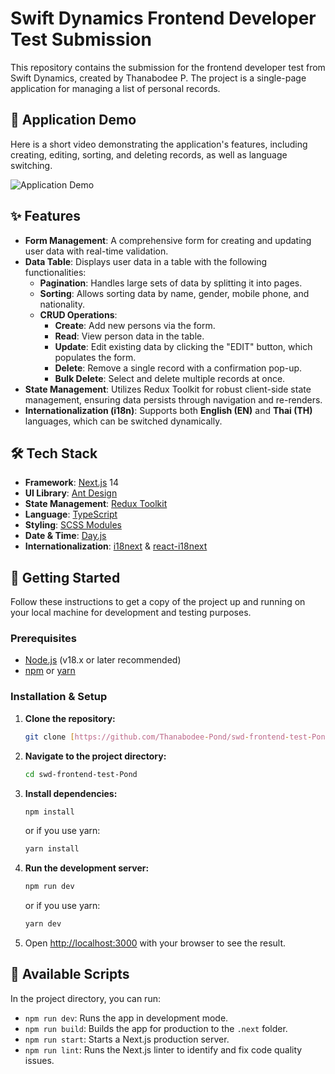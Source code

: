 # Swift Dynamics Frontend Developer Test Submission

This repository contains the submission for the frontend developer test from Swift Dynamics, created by Thanabodee P. The project is a single-page application for managing a list of personal records.

## 🎥 Application Demo

Here is a short video demonstrating the application's features, including creating, editing, sorting, and deleting records, as well as language switching.

![Application Demo](https://youtu.be/KCj4ILKRnC0)

## ✨ Features

- **Form Management**: A comprehensive form for creating and updating user data with real-time validation.
- **Data Table**: Displays user data in a table with the following functionalities:
  - **Pagination**: Handles large sets of data by splitting it into pages.
  - **Sorting**: Allows sorting data by name, gender, mobile phone, and nationality.
  - **CRUD Operations**:
    - **Create**: Add new persons via the form.
    - **Read**: View person data in the table.
    - **Update**: Edit existing data by clicking the "EDIT" button, which populates the form.
    - **Delete**: Remove a single record with a confirmation pop-up.
    - **Bulk Delete**: Select and delete multiple records at once.
- **State Management**: Utilizes Redux Toolkit for robust client-side state management, ensuring data persists through navigation and re-renders.
- **Internationalization (i18n)**: Supports both **English (EN)** and **Thai (TH)** languages, which can be switched dynamically.

## 🛠️ Tech Stack

- **Framework**: [Next.js](https://nextjs.org/) 14
- **UI Library**: [Ant Design](https://ant.design/)
- **State Management**: [Redux Toolkit](https://redux-toolkit.js.org/)
- **Language**: [TypeScript](https://www.typescriptlang.org/)
- **Styling**: [SCSS Modules](https://sass-lang.com/)
- **Date & Time**: [Day.js](https://day.js.org/)
- **Internationalization**: [i18next](https://www.i18next.com/) & [react-i18next](https://react.i18next.com/)

## 🚀 Getting Started

Follow these instructions to get a copy of the project up and running on your local machine for development and testing purposes.

### Prerequisites

- [Node.js](https://nodejs.org/en/) (v18.x or later recommended)
- [npm](https://www.npmjs.com/) or [yarn](https://yarnpkg.com/)

### Installation & Setup

1.  **Clone the repository:**
    ```sh
    git clone [https://github.com/Thanabodee-Pond/swd-frontend-test-Pond.git](https://github.com/Thanabodee-Pond/swd-frontend-test-Pond.git)
    ```

2.  **Navigate to the project directory:**
    ```sh
    cd swd-frontend-test-Pond
    ```

3.  **Install dependencies:**
    ```sh
    npm install
    ```
    or if you use yarn:
    ```sh
    yarn install
    ```

4.  **Run the development server:**
    ```sh
    npm run dev
    ```
    or if you use yarn:
    ```sh
    yarn dev
    ```

5.  Open [http://localhost:3000](http://localhost:3000) with your browser to see the result.

## 📜 Available Scripts

In the project directory, you can run:

- `npm run dev`: Runs the app in development mode.
- `npm run build`: Builds the app for production to the `.next` folder.
- `npm run start`: Starts a Next.js production server.
- `npm run lint`: Runs the Next.js linter to identify and fix code quality issues.
